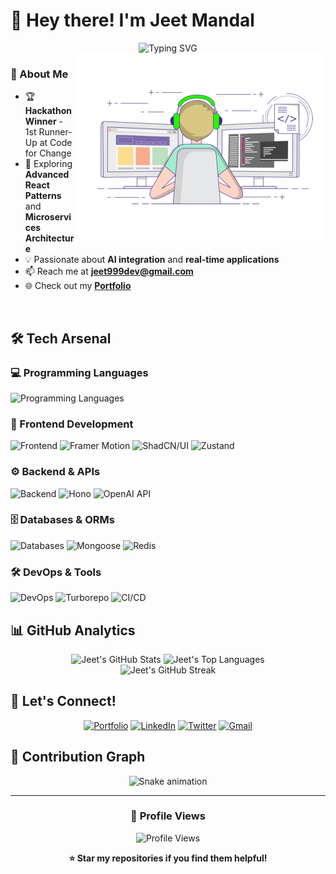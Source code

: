 # 👋 Hey there! I'm Jeet Mandal

<div align="center">
  <img src="https://readme-typing-svg.herokuapp.com?font=Fira+Code&size=32&duration=2800&pause=2000&color=A9FEF7&center=true&vCenter=true&width=940&lines=Full+Stack+Developer;AI+%26+Machine+Learning+Enthusiast;Open+Source+Contributor;Always+Learning+New+Technologies" alt="Typing SVG" />
</div>

<img align="right" alt="Coding GIF" width="400" src="https://raw.githubusercontent.com/devSouvik/devSouvik/master/gif3.gif">

### 🚀 About Me

- 🏆 **Hackathon Winner** - 1st Runner-Up at Code for Change
- 🌱 Exploring **Advanced React Patterns** and **Microservices Architecture**
- 💡 Passionate about **AI integration** and **real-time applications**
- 📫 Reach me at **jeet999dev@gmail.com**
- 🌐 Check out my **[Portfolio](https://portfolio.stackzy.tech)**

<br clear="right"/>

## 🛠️ Tech Arsenal

### 💻 Programming Languages
<p align="left">
  <img src="https://skillicons.dev/icons?i=js,ts,c,cpp" alt="Programming Languages" />
</p>

### 🎨 Frontend Development
<p align="left">
  <img src="https://skillicons.dev/icons?i=html,css,react,nextjs,tailwind" alt="Frontend" />
  <img src="https://img.shields.io/badge/Framer%20Motion-0055FF?style=for-the-badge&logo=framer&logoColor=white" alt="Framer Motion" />
  <img src="https://img.shields.io/badge/ShadCN/UI-000000?style=for-the-badge&logo=shadcnui&logoColor=white" alt="ShadCN/UI" />
  <img src="https://img.shields.io/badge/Zustand-FF6B35?style=for-the-badge&logo=zustand&logoColor=white" alt="Zustand" />
</p>

### ⚙️ Backend & APIs
<p align="left">
  <img src="https://skillicons.dev/icons?i=nodejs,express" alt="Backend" />
  <img src="https://img.shields.io/badge/Hono-FF6B35?style=for-the-badge&logo=hono&logoColor=white" alt="Hono" />
  <img src="https://img.shields.io/badge/OpenAI%20API-412991?style=for-the-badge&logo=openai&logoColor=white" alt="OpenAI API" />
</p>

### 🗄️ Databases & ORMs
<p align="left">
  <img src="https://skillicons.dev/icons?i=mongodb,postgresql,prisma" alt="Databases" />
  <img src="https://img.shields.io/badge/Mongoose-880000?style=for-the-badge&logo=mongoose&logoColor=white" alt="Mongoose" />
  <img src="https://img.shields.io/badge/Redis-DC382D?style=for-the-badge&logo=redis&logoColor=white" alt="Redis" />
</p>

### 🛠️ DevOps & Tools
<p align="left">
  <img src="https://skillicons.dev/icons?i=git,github,docker,postman" alt="DevOps" />
  <img src="https://img.shields.io/badge/Turborepo-EF4444?style=for-the-badge&logo=turborepo&logoColor=white" alt="Turborepo" />
  <img src="https://img.shields.io/badge/CI/CD-2088FF?style=for-the-badge&logo=githubactions&logoColor=white" alt="CI/CD" />
</p>


## 📊 GitHub Analytics

<div align="center">
  <img height="180em" src="https://github-readme-stats.vercel.app/api?username=jeet-mandal&show_icons=true&count_private=true&hide_border=true&title_color=A9FEF7&icon_color=A9FEF7&text_color=c9d1d9&bg_color=0d1117" alt="Jeet's GitHub Stats" />
  <img height="180em" src="https://github-readme-stats.vercel.app/api/top-langs/?username=jeet-mandal&layout=compact&hide_border=true&title_color=A9FEF7&text_color=c9d1d9&bg_color=0d1117" alt="Jeet's Top Languages" />
</div>

<div align="center">
  <img src="https://github-readme-streak-stats.herokuapp.com/?user=jeet-mandal&stroke=ffffff&background=0d1117&ring=A9FEF7&fire=A9FEF7&currStreakNum=ffffff&currStreakLabel=A9FEF7&sideNums=ffffff&sideLabels=ffffff&dates=ffffff&hide_border=true" alt="Jeet's GitHub Streak" />
</div>


## 🤝 Let's Connect!

<div align="center">

[![Portfolio](https://img.shields.io/badge/Portfolio-FF5722?style=for-the-badge&logo=todoist&logoColor=white)](https://portfolio.stackzy.tech)
[![LinkedIn](https://img.shields.io/badge/LinkedIn-0077B5?style=for-the-badge&logo=linkedin&logoColor=white)](https://linkedin.com/in/jeet-mandal)
[![Twitter](https://img.shields.io/badge/Twitter-1DA1F2?style=for-the-badge&logo=twitter&logoColor=white)](https://x.com/jeetdevx)
[![Gmail](https://img.shields.io/badge/Gmail-D14836?style=for-the-badge&logo=gmail&logoColor=white)](mailto:jeet999dev@gmail.com)

</div>



## 🐍 Contribution Graph

<div align="center">
  <img src="https://raw.githubusercontent.com/jeet-mandal/jeet-mandal/output/snake.svg" alt="Snake animation" />
</div>

---

<div align="center">
  
### 👀 Profile Views
![Profile Views](https://komarev.com/ghpvc/?username=jeet-mandal&label=Profile%20views&color=0e75b6&style=flat)

**⭐ Star my repositories if you find them helpful!**

</div>
